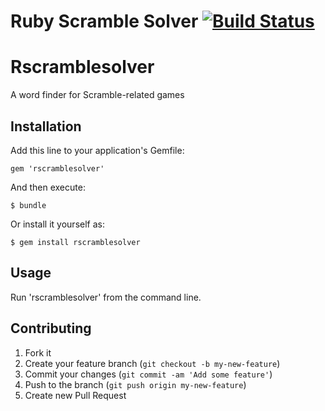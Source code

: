 Ruby Scramble Solver [![Build Status](https://travis-ci.org/dcwu/rscramblesolver.png)](https://travis-ci.org/dcwu/rscramblesolver)
=====

# Rscramblesolver

A word finder for Scramble-related games

## Installation

Add this line to your application's Gemfile:

    gem 'rscramblesolver'

And then execute:

    $ bundle

Or install it yourself as:

    $ gem install rscramblesolver

## Usage

Run 'rscramblesolver' from the command line.

## Contributing

1. Fork it
2. Create your feature branch (`git checkout -b my-new-feature`)
3. Commit your changes (`git commit -am 'Add some feature'`)
4. Push to the branch (`git push origin my-new-feature`)
5. Create new Pull Request
